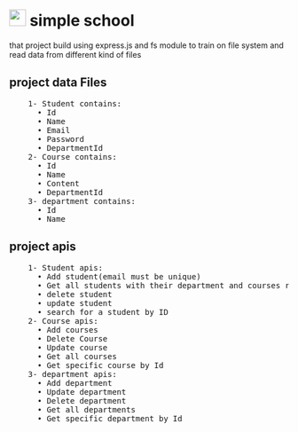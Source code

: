 <h1><img src="https://cdn-icons-png.flaticon.com/512/167/167707.png" width="30"/>
simple school</h1>
<p>that project build using express.js and fs module to train on file system and read data from different kind of files</p>

<h2>project  data Files</h2>
<pre>
    1- Student contains:
      • Id
      • Name
      • Email
      • Password
      • DepartmentId
    2- Course contains:
      • Id
      • Name
      • Content
      • DepartmentId
    3- department contains:
      • Id
      • Name
</pre>
<h2>project apis</h2>
<pre>
    1- Student apis:
      • Add student(email must be unique)
      • Get all students with their department and courses related to the department
      • delete student
      • update student
      • search for a student by ID
    2- Course apis:
      • Add courses 
      • Delete Course
      • Update course
      • Get all courses
      • Get specific course by Id
    3- department apis:
      • Add department
      • Update department
      • Delete department
      • Get all departments
      • Get specific department by Id
</pre>
